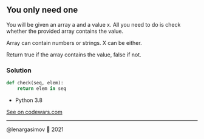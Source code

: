 ## You only need one

You will be given an array a and a value x. All you need to do is check whether the provided array contains the value.

Array can contain numbers or strings. X can be either.

Return true if the array contains the value, false if not.

### Solution

```python
def check(seq, elem):
    return elem in seq
```

- Python 3.8

[See on codewars.com](https://www.codewars.com/kata/57cc975ed542d3148f00015b/train/python)

---

@lenargasimov 🥷 2021
